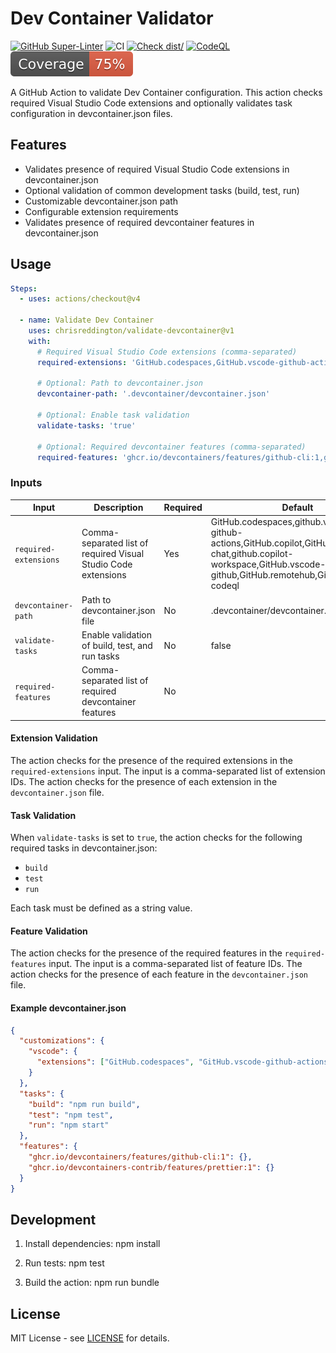 # Dev Container Validator

[![GitHub Super-Linter](https://github.com/chrisreddington/validate-devcontainer/actions/workflows/linter.yml/badge.svg)](https://github.com/chrisreddington/validate-devcontainer)
![CI](https://github.com/chrisreddington/validate-devcontainer/actions/workflows/ci.yml/badge.svg)
[![Check dist/](https://github.com/chrisreddington/validate-devcontainer/actions/workflows/check-dist.yml/badge.svg)](https://github.com/chrisreddington/validate-devcontainer/actions/workflows/check-dist.yml)
[![CodeQL](https://github.com/chrisreddington/validate-devcontainer/actions/workflows/codeql-analysis.yml/badge.svg)](https://github.com/chrisreddington/validate-devcontainer/actions/workflows/codeql-analysis.yml)
[![Coverage](./badges/coverage.svg)](./badges/coverage.svg)

A GitHub Action to validate Dev Container configuration. This action checks
required Visual Studio Code extensions and optionally validates task
configuration in devcontainer.json files.

## Features

- Validates presence of required Visual Studio Code extensions in
  devcontainer.json
- Optional validation of common development tasks (build, test, run)
- Customizable devcontainer.json path
- Configurable extension requirements
- Validates presence of required devcontainer features in devcontainer.json

## Usage

```yaml
Steps:
  - uses: actions/checkout@v4

  - name: Validate Dev Container
    uses: chrisreddington/validate-devcontainer@v1
    with:
      # Required Visual Studio Code extensions (comma-separated)
      required-extensions: 'GitHub.codespaces,GitHub.vscode-github-actions'

      # Optional: Path to devcontainer.json
      devcontainer-path: '.devcontainer/devcontainer.json'

      # Optional: Enable task validation
      validate-tasks: 'true'

      # Optional: Required devcontainer features (comma-separated)
      required-features: 'ghcr.io/devcontainers/features/github-cli:1,ghcr.io/devcontainers-contrib/features/prettier:1'
```

### Inputs

| Input                 | Description                                                    | Required | Default                                                                                                                                                                            |
| --------------------- | -------------------------------------------------------------- | -------- | ---------------------------------------------------------------------------------------------------------------------------------------------------------------------------------- |
| `required-extensions` | Comma-separated list of required Visual Studio Code extensions | Yes      | GitHub.codespaces,github.vscode-github-actions,GitHub.copilot,GitHub.copilot-chat,github.copilot-workspace,GitHub.vscode-pull-request-github,GitHub.remotehub,GitHub.vscode-codeql |
| `devcontainer-path`   | Path to devcontainer.json file                                 | No       | .devcontainer/devcontainer.json                                                                                                                                                    |
| `validate-tasks`      | Enable validation of build, test, and run tasks                | No       | false                                                                                                                                                                              |
| `required-features`   | Comma-separated list of required devcontainer features         | No       |                                                                                                                                                                                    |

#### Extension Validation

The action checks for the presence of the required extensions in the
`required-extensions` input. The input is a comma-separated list of extension
IDs. The action checks for the presence of each extension in the
`devcontainer.json` file.

#### Task Validation

When `validate-tasks` is set to `true`, the action checks for the following
required tasks in devcontainer.json:

- `build`
- `test`
- `run`

Each task must be defined as a string value.

#### Feature Validation

The action checks for the presence of the required features in the
`required-features` input. The input is a comma-separated list of feature IDs.
The action checks for the presence of each feature in the `devcontainer.json`
file.

#### Example devcontainer.json

```json
{
  "customizations": {
    "vscode": {
      "extensions": ["GitHub.codespaces", "GitHub.vscode-github-actions"]
    }
  },
  "tasks": {
    "build": "npm run build",
    "test": "npm test",
    "run": "npm start"
  },
  "features": {
    "ghcr.io/devcontainers/features/github-cli:1": {},
    "ghcr.io/devcontainers-contrib/features/prettier:1": {}
  }
}
```

## Development

1. Install dependencies: npm install

1. Run tests: npm test

1. Build the action: npm run bundle

## License

MIT License - see [LICENSE](LICENSE) for details.
